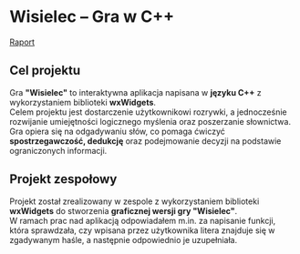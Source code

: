 # Wisielec – Gra w C++

[Raport](https://bartoszoleszek.github.io/Hangman_Game/document.pdf)

## Cel projektu  
Gra **"Wisielec"** to interaktywna aplikacja napisana w **języku C++** z wykorzystaniem biblioteki **wxWidgets**.  
Celem projektu jest dostarczenie użytkownikowi rozrywki, a jednocześnie rozwijanie umiejętności logicznego myślenia oraz poszerzanie słownictwa.  
Gra opiera się na odgadywaniu słów, co pomaga ćwiczyć **spostrzegawczość, dedukcję** oraz podejmowanie decyzji na podstawie ograniczonych informacji.  

## Projekt zespołowy  
Projekt został zrealizowany w zespole z wykorzystaniem biblioteki **wxWidgets** do stworzenia **graficznej wersji gry "Wisielec"**.  
W ramach prac nad aplikacją odpowiadałem m.in. za napisanie funkcji, która sprawdzała, czy wpisana przez użytkownika litera znajduje się w zgadywanym haśle, a następnie odpowiednio je uzupełniała.
